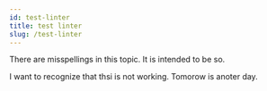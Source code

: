 ```yaml
---
id: test-linter
title: test linter
slug: /test-linter
---
```


There are misspellings in this topic. It is intended to be so. 

I want to recognize that thsi is not working. Tomorow is anoter day.